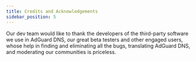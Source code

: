 ```yaml
---
title: Credits and Acknowledgements
sidebar_position: 5
---
```


Our dev team would like to thank the developers of the third-party software we use in AdGuard DNS, our great beta testers and other engaged users, whose help in finding and eliminating all the bugs, translating AdGuard DNS, and moderating our communities is priceless.